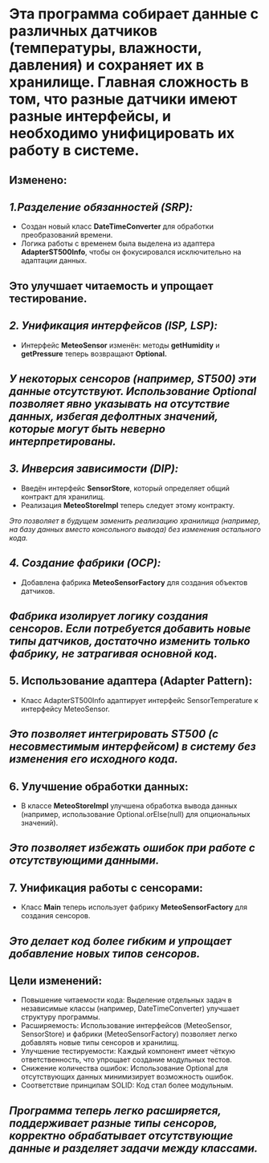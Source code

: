 # Эта программа собирает данные с различных датчиков (температуры, влажности, давления) и сохраняет их в хранилище. Главная сложность в том, что разные датчики имеют разные интерфейсы, и необходимо унифицировать их работу в системе.

**Изменено:**
-
*1.Разделение обязанностей (SRP):*
-
- Создан новый класс **DateTimeConverter** для обработки преобразований времени.
- Логика работы с временем была выделена из адаптера **AdapterST500Info**, чтобы он фокусировался исключительно на адаптации данных.

**Это улучшает читаемость и упрощает тестирование.**
-
*2. Унификация интерфейсов (ISP, LSP):*
-
- Интерфейс **MeteoSensor** изменён: методы **getHumidity** и **getPressure** теперь возвращают **Optional<Float>.**

*У некоторых сенсоров (например, ST500) эти данные отсутствуют. Использование Optional позволяет явно указывать на отсутствие данных, избегая дефолтных значений, которые могут быть неверно интерпретированы.*
-

*3. Инверсия зависимости (DIP):*
-
- Введён интерфейс **SensorStore**, который определяет общий контракт для хранилищ.
- Реализация **MeteoStoreImpl** теперь следует этому контракту.

*Это позволяет в будущем заменить реализацию хранилища (например, на базу данных вместо консольного вывода) без изменения остального кода.*

*4. Создание фабрики (OCP):*
-
- Добавлена фабрика **MeteoSensorFactory** для создания объектов датчиков.

*Фабрика изолирует логику создания сенсоров. Если потребуется добавить новые типы датчиков, достаточно изменить только фабрику, не затрагивая основной код.*
-
**5. Использование адаптера (Adapter Pattern):**
-
- Класс AdapterST500Info адаптирует интерфейс SensorTemperature к интерфейсу MeteoSensor.

*Это позволяет интегрировать ST500 (с несовместимым интерфейсом) в систему без изменения его исходного кода.*
-
**6. Улучшение обработки данных:**
-
- В классе **MeteoStoreImpl** улучшена обработка вывода данных (например, использование Optional.orElse(null) для опциональных значений).

*Это позволяет избежать ошибок при работе с отсутствующими данными.*
-
**7. Унификация работы с сенсорами:**
-
- Класс **Main** теперь использует фабрику **MeteoSensorFactory** для создания сенсоров.

*Это делает код более гибким и упрощает добавление новых типов сенсоров.*
-

**Цели изменений:**
-
- Повышение читаемости кода: Выделение отдельных задач в независимые классы (например, DateTimeConverter) улучшает структуру программы.
- Расширяемость: Использование интерфейсов (MeteoSensor, SensorStore) и фабрики (MeteoSensorFactory) позволяет легко добавлять новые типы сенсоров и хранилищ.
- Улучшение тестируемости: Каждый компонент имеет чёткую ответственность, что упрощает создание модульных тестов.
- Снижение количества ошибок: Использование Optional для отсутствующих данных минимизирует возможность ошибок.
- Соответствие принципам SOLID: Код стал более модульным.

*Программа теперь легко расширяется, поддерживает разные типы сенсоров, корректно обрабатывает отсутствующие данные и разделяет задачи между классами.*
-